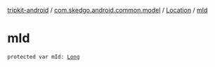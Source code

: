 [tripkit-android](../../index.md) / [com.skedgo.android.common.model](../index.md) / [Location](index.md) / [mId](./m-id.md)

# mId

`protected var mId: `[`Long`](https://kotlinlang.org/api/latest/jvm/stdlib/kotlin/-long/index.html)